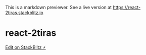 This is a markdown previewer. See a live version at https://react-2tiras.stackblitz.io
# react-2tiras

[Edit on StackBlitz ⚡️](https://stackblitz.com/edit/react-2tiras)